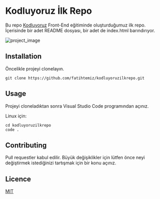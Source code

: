 # Kodluyoruz İlk Repo

Bu repo [Kodluyoruz](https://kodluyoruz.org) Front-End eğitiminde oluşturduğumuz ilk repo. İçerisinde bir adet README dosyası, bir adet de index.html barındırıyor. 

![project_image](https://i.ibb.co/HqZNJ9s/Screen-Shot-2021-04-22-at-16-18-10.png)

## Installation 

Öncelikle projeyi clonelayın.

``` 
git clone https://github.com/fatihtemiz/kodluyoruzilkrepo.git
```

## Usage

Projeyi cloneladıktan sonra Visual Studio Code programından açınız.

Linux için: 

``` 
cd kodluyoruzilkrepo
code .
```

## Contributing 

Pull requestler kabul edilir. Büyük değişiklikler için lütfen önce neyi değiştirmek istediğinizi tartışmak için bir konu açınız.

## Licence

[MIT](https://choosealicense.com/licenses/mit/)